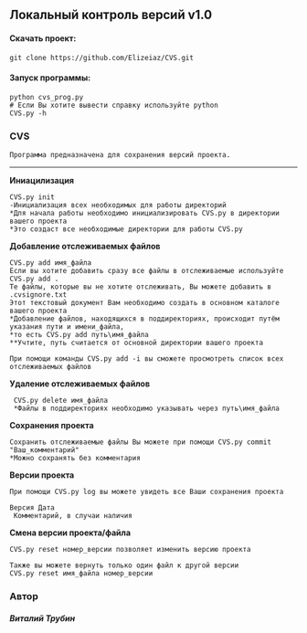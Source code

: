 ## Локальный контроль версий v1.0
    

#### Скачать проект:
    git clone https://github.com/Elizeiaz/CVS.git


#### Запуск программы:
    python cvs_prog.py
    # Если Вы хотите вывести справку используйте python 
    CVS.py -h 

### CVS
    Программа предназначена для сохранения версий проекта.
    
____
    
__Иниацилизация__

    CVS.py init
    -Инициализация всех необходимых для работы директорий
    *Для начала работы необходимо инициализировать CVS.py в директории вашего проекта
    *Это создаст все необходимые директории для работы CVS.py 
    
__Добавление отслеживаемых файлов__

    CVS.py add имя_файла
    Если вы хотите добавить сразу все файлы в отслеживаемые используйте CVS.py add .
    Те файлы, которые вы не хотите отслеживать, Вы можете добавить в .cvsignore.txt
    Этот текстовый документ Вам необходимо создать в основном каталоге вашего проекта
    *Добавление файлов, находящихся в поддиректориях, происходит путём указания пути и имени_файла,
    *то есть CVS.py add путь\имя_файла
    **Учтите, путь считается от основной директории вашего проекта
    
    При помощи команды CVS.py add -i вы сможете просмотреть список всех отслеживаемых файлов
    
__Удаление отслеживаемых файлов__

     CVS.py delete имя_файла
     *Файлы в поддиректориях необходимо указывать через путь\имя_файла
     
__Сохранения проекта__

    Сохранить отслеживаемые файлы Вы можете при помощи CVS.py commit "Ваш_комментарий"
    *Можно сохранять без комментария

__Версии проекта__

    При помощи CVS.py log вы можете увидеть все Ваши сохранения проекта
    
    Версия Дата 
     Комментарий, в случаи наличия

__Смена версии проекта/файла__

    CVS.py reset номер_версии позволяет изменить версию проекта
    
    Также вы можете вернуть только один файл к другой версии
    CVS.py reset имя_файла номер_версии



### Автор
##### Виталий Трубин
